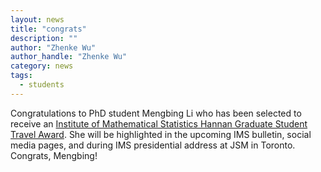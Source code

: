 ```yaml
---
layout: news
title: "congrats"
description: ""
author: "Zhenke Wu"
author_handle: "Zhenke Wu"
category: news
tags: 
  - students
---
```

 
Congratulations to PhD student Mengbing Li who has been selected to receive an [Institute of Mathematical Statistics Hannan Graduate Student Travel Award](https://imstat.org/ims-awards/ims-hannan-graduate-student-travel-award/). She will be highlighted in the upcoming IMS bulletin, social media pages, and during IMS presidential address at JSM in Toronto. Congrats, Mengbing!